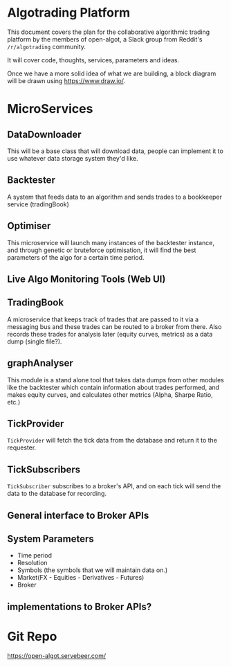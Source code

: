 # Algotrading Platform


This document covers the plan for the collaborative algorithmic trading platform by the members of open-algot, a Slack group from Reddit's `/r/algotrading` community.

It will cover code, thoughts, services, parameters and ideas.

Once we have a more solid idea of what we are building, a block diagram will be drawn using https://www.draw.io/.

# MicroServices

## DataDownloader
This will be a base class that will download data, people can implement it to use whatever data storage system they'd like.

## Backtester
A system that feeds data to an algorithm and sends trades to a bookkeeper service (tradingBook)


## Optimiser
This microservice will launch many instances of the backtester instance, and through genetic or bruteforce optimisation, it will find the best parameters of the algo for a certain time period.

## Live Algo Monitoring Tools (Web UI)



## TradingBook
A microservice that keeps track of trades that are passed to it via a messaging bus and these trades can be routed to a broker from there. Also records these trades for analysis later (equity curves, metrics) as a data dump (single file?).

## graphAnalyser
This module is a stand alone tool that takes data dumps from other modules like the backtester which contain information about trades performed, and makes equity curves, and calculates other metrics (Alpha, Sharpe Ratio, etc.)


## TickProvider
`TickProvider` will fetch the tick data from the database and return it to the requester.


## TickSubscribers
`TickSubscriber` subscribes to a broker's API, and on each tick will send the data to the database for recording.


## General interface to Broker APIs 

## System Parameters
- Time period
- Resolution
- Symbols (the symbols that we will maintain data on.)
- Market(FX - Equities - Derivatives - Futures)
- Broker



## implementations to Broker APIs?



# Git Repo
https://open-algot.servebeer.com/


